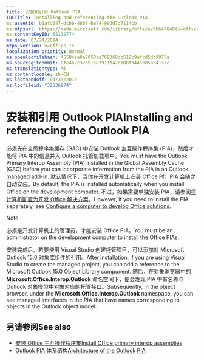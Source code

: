 ```yaml
---
title: 安装和引用 Outlook PIA
TOCTitle: Installing and referencing the Outlook PIA
ms:assetid: b1afd047-dcbb-480f-ba74-993d7d7114cb
ms:mtpsurl: https://msdn.microsoft.com/library/office/bb646840(v=office.15)
ms:contentKeyID: 55119774
ms.date: 07/24/2014
mtps_version: v=office.15
localization_priority: Normal
ms.openlocfilehash: 45584ae0a7050aa769368db518c9efcd5db9975a
ms.sourcegitcommit: 8fe462c32b91c87911942c188f3445e85a54137c
ms.translationtype: MT
ms.contentlocale: zh-CN
ms.lasthandoff: 04/23/2019
ms.locfileid: "32336874"
---
```

# <a name="installing-and-referencing-the-outlook-pia"></a><span data-ttu-id="a2509-102">安装和引用 Outlook PIA</span><span class="sxs-lookup"><span data-stu-id="a2509-102">Installing and referencing the Outlook PIA</span></span>

<span data-ttu-id="a2509-103">必须先在全局程序集缓存 (GAC) 中安装 Outlook 主互操作程序集 (PIA)，然后才能将 PIA 中的信息并入 Outlook 托管加载项中。</span><span class="sxs-lookup"><span data-stu-id="a2509-103">You must have the Outlook Primary Interop Assembly (PIA) installed in the Global Assembly Cache (GAC) before you can incorporate information from the PIA in an Outlook managed add-in.</span></span> <span data-ttu-id="a2509-104">默认情况下，当你在开发计算机上安装 Office 时，PIA 会随之自动安装。</span><span class="sxs-lookup"><span data-stu-id="a2509-104">By default, the PIA is installed automatically when you install Office on the development computer.</span></span> <span data-ttu-id="a2509-105">不过，如果需要单独安装 PIA，请参阅[将计算机配置为开发 Office 解决方案](https://docs.microsoft.com/visualstudio/vsto/configuring-a-computer-to-develop-office-solutions?view=vs-2017)。</span><span class="sxs-lookup"><span data-stu-id="a2509-105">However, if you need to install the PIA separately, see [Configure a computer to develop Office solutions](https://docs.microsoft.com/visualstudio/vsto/configuring-a-computer-to-develop-office-solutions?view=vs-2017).</span></span>


> [!NOTE] 
> <span data-ttu-id="a2509-106">必须是开发计算机上的管理员，才能安装 Office PIA。</span><span class="sxs-lookup"><span data-stu-id="a2509-106">You must be an administrator on the development computer to install the Office PIAs.</span></span>

<span data-ttu-id="a2509-107">安装完成后，若要使用 Visual Studio 创建托管项目，可以添加对 Microsoft Outlook 15.0 对象库组件的引用。</span><span class="sxs-lookup"><span data-stu-id="a2509-107">After installation, if you are using Visual Studio to create the managed project, you can add a reference to the Microsoft Outlook 15.0 Object Library component.</span></span> <span data-ttu-id="a2509-108">随后，在对象浏览器中的 **Microsoft.Office.Interop.Outlook** 命名空间下，便会发现 PIA 中有名称与 Outlook 对象模型中对象对应的托管接口。</span><span class="sxs-lookup"><span data-stu-id="a2509-108">Subsequently, in the object browser, under the **Microsoft.Office.Interop.Outlook** namespace, you can see managed interfaces in the PIA that have names corresponding to objects in the Outlook object model.</span></span>

## <a name="see-also"></a><span data-ttu-id="a2509-109">另请参阅</span><span class="sxs-lookup"><span data-stu-id="a2509-109">See also</span></span>

- [<span data-ttu-id="a2509-110">安装 Office 主互操作程序集</span><span class="sxs-lookup"><span data-stu-id="a2509-110">Install Office primary interop assemblies</span></span>](https://docs.microsoft.com/visualstudio/vsto/how-to-install-office-primary-interop-assemblies?view=vs-2017)
- [<span data-ttu-id="a2509-111">Outlook PIA 体系结构</span><span class="sxs-lookup"><span data-stu-id="a2509-111">Architecture of the Outlook PIA</span></span>](architecture-of-the-outlook-pia.md)

